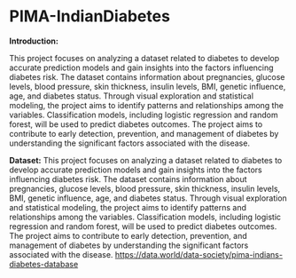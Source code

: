 # PIMA-IndianDiabetes

**Introduction:**

This project focuses on analyzing a dataset related to diabetes to develop accurate prediction models and gain insights into the factors influencing diabetes risk. The dataset contains information about pregnancies, glucose levels, blood pressure, skin thickness, insulin levels, BMI, genetic influence, age, and diabetes status. Through visual exploration and statistical modeling, the project aims to identify patterns and relationships among the variables. Classification models, including logistic regression and random forest, will be used to predict diabetes outcomes. The project aims to contribute to early detection, prevention, and management of diabetes by understanding the significant factors associated with the disease.

**Dataset:**
This project focuses on analyzing a dataset related to diabetes to develop accurate prediction models and gain insights into the factors influencing diabetes risk. The dataset contains information about pregnancies, glucose levels, blood pressure, skin thickness, insulin levels, BMI, genetic influence, age, and diabetes status. Through visual exploration and statistical modeling, the project aims to identify patterns and relationships among the variables. Classification models, including logistic regression and random forest, will be used to predict diabetes outcomes. The project aims to contribute to early detection, prevention, and management of diabetes by understanding the significant factors associated with the disease.
https://data.world/data-society/pima-indians-diabetes-database

